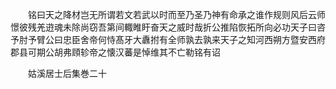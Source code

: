<!-- { "loadSidebar": true } -->
　　铭曰天之降材岂无所谓若文若武以时而至乃圣乃神有命承之谁作规则风后云师憬彼残羌逰魂未除尚窃吾第间輙睢盱奋天之威时哉折公推陷恢拓所向必功天子曰咨予肘予臂公曰忠臣舍帝何恃髙牙大纛拊有全师孰去孰来天子之知河西朔方暨安西府郡县可期公胡弗頋轸帝之懐汉蕃是悼维其不亡勒铭有诏










　　姑溪居士后集巻二十
